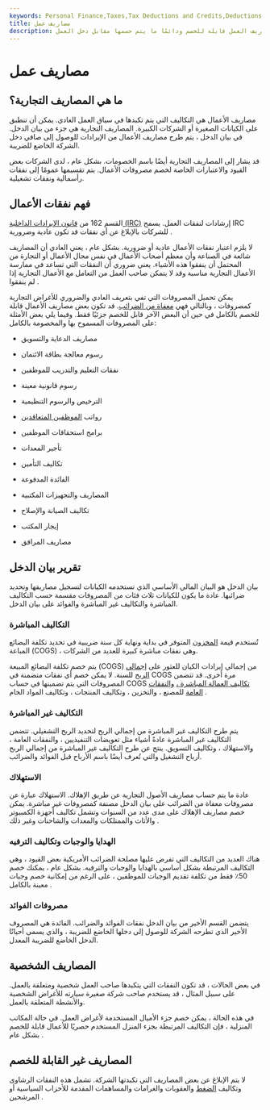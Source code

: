 ```yaml
---
keywords: Personal Finance,Taxes,Tax Deductions and Credits,Deductions and Credits
title: مصاريف عمل
description: مصاريف الأعمال هي التكاليف التي يتم تكبدها في سياق العمل العادي. مصاريف العمل قابلة للخصم ودائمًا ما يتم حسمها مقابل دخل العمل.
---
```


# مصاريف عمل
## ما هي المصاريف التجارية؟

مصاريف الأعمال هي التكاليف التي يتم تكبدها في سياق العمل العادي. يمكن أن تنطبق على الكيانات الصغيرة أو الشركات الكبيرة. المصاريف التجارية هي جزء من بيان الدخل. في بيان الدخل ، يتم طرح مصاريف الأعمال من الإيرادات للوصول إلى صافي دخل الشركة الخاضع للضريبة.

قد يشار إلى المصاريف التجارية أيضًا باسم الخصومات. بشكل عام ، لدى الشركات بعض القيود والاعتبارات الخاصة لخصم مصروفات الأعمال. يتم تقسيمها عمومًا إلى نفقات رأسمالية ونفقات تشغيلية.

## فهم نفقات الأعمال

القسم 162 من [قانون الإيرادات الداخلية (IRC)](/internal-revenue-code) إرشادات لنفقات العمل. يسمح IRC للشركات بالإبلاغ عن أي نفقات قد تكون عادية وضرورية .

لا يلزم اعتبار نفقات الأعمال عادية أو ضرورية. بشكل عام ، يعني العادي أن المصاريف شائعة في الصناعة وأن معظم أصحاب الأعمال في نفس مجال الأعمال أو التجارة من المحتمل أن ينفقوا هذه الأشياء. يعني ضروري أن النفقات التي تساعد في ممارسة الأعمال التجارية مناسبة وقد لا يتمكن صاحب العمل من التعامل مع الأعمال التجارية إذا لم ينفقوا .

يمكن تحميل المصروفات التي تفي بتعريف العادي والضروري للأغراض التجارية كمصروفات ، وبالتالي فهي [معفاة من الضرائب](/tax-deduction). قد تكون بعض مصاريف الأعمال قابلة للخصم بالكامل في حين أن البعض الآخر قابل للخصم جزئيًا فقط. وفيما يلي بعض الأمثلة على المصروفات المسموح بها والمخصومة بالكامل:

- مصاريف الدعاية والتسويق

- رسوم معالجة بطاقة الائتمان

- نفقات التعليم والتدريب للموظفين

- رسوم قانونية معينة

- الترخيص والرسوم التنظيمية

- رواتب [الموظفين المتعاقدين](/independent-contractor)

- برامج استحقاقات الموظفين

- تأجير المعدات

- تكاليف التأمين

- الفائدة المدفوعة

- المصاريف والتجهيزات المكتبية

- تكاليف الصيانة والإصلاح

- إيجار المكتب

- مصاريف المرافق

## تقرير بيان الدخل

بيان الدخل هو البيان المالي الأساسي الذي تستخدمه الكيانات لتسجيل مصاريفها وتحديد ضرائبها. عادة ما يكون للكيانات ثلاث فئات من المصروفات مقسمة حسب التكاليف المباشرة والتكاليف غير المباشرة والفوائد على بيان الدخل.

### التكاليف المباشرة

تُستخدم قيمة [المخزون](/inventory) المتوفر في بداية ونهاية كل سنة ضريبية في تحديد تكلفة البضائع المباعة (COGS) ، وهي نفقات مباشرة كبيرة للعديد من الشركات.

يتم خصم تكلفة البضائع المبيعة (COGS) من إجمالي إيرادات الكيان للعثور على [إجمالي](/grossprofit) [الربح](/grossprofit) للسنة. لا يمكن خصم أي نفقات متضمنة في COGS مرة أخرى. قد تتضمن المصروفات التي يتم تضمينها في حساب COGS [تكاليف العمالة المباشرة ،](/cost-of-labor) [والنفقات العامة](/overhead) للمصنع ، والتخزين ، وتكاليف المنتجات ، وتكاليف المواد الخام .

### التكاليف غير المباشرة

يتم طرح التكاليف غير المباشرة من إجمالي الربح لتحديد الربح التشغيلي. تتضمن التكاليف غير المباشرة عادةً أشياء مثل تعويضات التنفيذيين ، والنفقات العامة ، والاستهلاك ، وتكاليف التسويق. ينتج عن طرح التكاليف غير المباشرة من إجمالي الربح أرباح التشغيل والتي تُعرف أيضًا باسم الأرباح قبل الفوائد والضرائب.

### الاستهلاك

عادة ما يتم حساب مصاريف الأصول التجارية عن طريق الإهلاك. الاستهلاك عبارة عن مصروفات معفاة من الضرائب على بيان الدخل مصنفة كمصروفات غير مباشرة. يمكن خصم مصاريف الإهلاك على مدى عدد من السنوات وتشمل تكاليف أجهزة الكمبيوتر والأثاث والممتلكات والمعدات والشاحنات وغير ذلك .

### الهدايا والوجبات وتكاليف الترفيه

هناك العديد من التكاليف التي تفرض عليها مصلحة الضرائب الأمريكية بعض القيود ، وهي التكاليف المرتبطة بشكل أساسي بالهدايا والوجبات والترفيه. بشكل عام ، يمكنك خصم 50٪ فقط من تكلفة تقديم الوجبات للموظفين ، على الرغم من إمكانية خصم وجبات معينة بالكامل .

### مصروفات الفوائد

يتضمن القسم الأخير من بيان الدخل نفقات الفوائد والضرائب. الفائدة هي المصروف الأخير الذي تطرحه الشركة للوصول إلى دخلها الخاضع للضريبة ، والذي يسمى أحيانًا الدخل الخاضع للضريبة المعدل.

## المصاريف الشخصية

في بعض الحالات ، قد تكون النفقات التي يتكبدها صاحب العمل شخصية ومتعلقة بالعمل. على سبيل المثال ، قد يستخدم صاحب شركة صغيرة سيارته للأغراض الشخصية والأنشطة المتعلقة بالعمل.

في هذه الحالة ، يمكن خصم جزء الأميال المستخدمة لأغراض العمل. في حالة المكاتب المنزلية ، فإن التكاليف المرتبطة بجزء المنزل المستخدم حصريًا للأعمال قابلة للخصم بشكل عام .

## المصاريف غير القابلة للخصم

لا يتم الإبلاغ عن بعض المصاريف التي تكبدتها الشركة. تشمل هذه النفقات الرشاوى وتكاليف [الضغط](/lobby) والعقوبات والغرامات والمساهمات المقدمة للأحزاب السياسية أو المرشحين .

